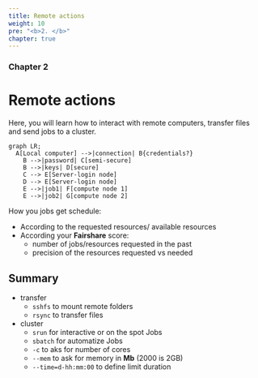 ```yaml
---
title: Remote actions
weight: 10
pre: "<b>2. </b>"
chapter: true
---
```


### Chapter 2

# Remote actions

Here, you will learn how to interact with remote computers, transfer files and send jobs to a cluster.

```mermaid
graph LR;
  A[Local computer] -->|connection| B{credentials?}
    B -->|password| C[semi-secure]
    B -->|keys| D[secure]
    C --> E[Server-login node]
    D --> E[Server-login node]
    E -->|job1| F[compute node 1]
    E -->|job2| G[compute node 2]
```

How you jobs get schedule:

- According to the requested resources/ available resources
- According your **Fairshare** score:
  - number of jobs/resources requested in the past
  - precision of the resources requested vs needed
  
## Summary

- transfer
  - `sshfs` to mount remote folders
  - `rsync` to transfer files
- cluster
  - `srun` for interactive or on the spot Jobs
  - `sbatch` for automatize Jobs
  - `-c` to aks for number of cores
  - `--mem` to ask for memory in **Mb** (2000 is 2GB)
  - `--time=d-hh:mm:00` to define limit duration